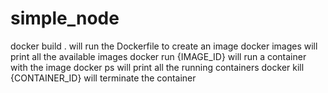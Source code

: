 # simple_node
docker build . will run the Dockerfile to create an image
docker images will print all the available images
docker run {IMAGE_ID} will run a container with the image
docker ps will print all the running containers
docker kill {CONTAINER_ID} will terminate the container

